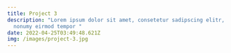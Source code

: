 ```yaml
---
title: Project 3
description: "Lorem ipsum dolor sit amet, consetetur sadipscing elitr, sed diam
  nonumy eirmod tempor "
date: 2022-04-25T03:49:48.621Z
img: /images/project-3.jpg
---
```


